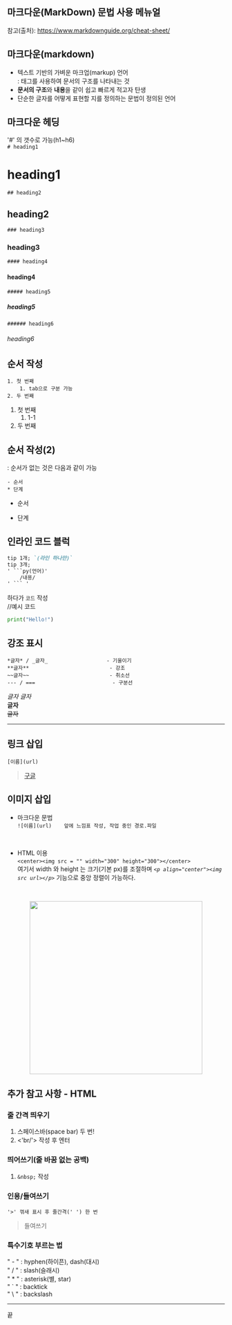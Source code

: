 ## 마크다운(MarkDown) 문법 사용 메뉴얼

참고(출처): https://www.markdownguide.org/cheat-sheet/
<br/>  

## 마크다운(markdown)
- 텍스트 기반의 가벼운 마크업(markup) 언어  
                    : 태그를 사용하여 문서의 구조를 나타내는 것
- **문서의 구조**와 **내용**을 같이 쉽고 빠르게 적고자 탄생
- 단순한 글자를 어떻게 표현할 지를 정의하는 문법이 정의된 언어

## 마크다운 헤딩
'#' 의 갯수로 가능(h1~h6)  
`# heading1`
# heading1
`## heading2`
## heading2
`### heading3`
### heading3
`#### heading4`
#### heading4
`##### heading5`
##### heading5
`###### heading6`
###### heading6

## 순서 작성
```
1. 첫 번째
    1. tab으로 구분 가능
2. 두 번째
```  
1. 첫 번째  
    1. 1-1
2. 두 번째  
## 순서 작성(2)  
: 순서가 없는 것은 다음과 같이 가능
```
- 순서
* 단계
```
- 순서
* 단계

## 인라인 코드 블럭
```md
tip 1개; `(라인 하나만)`
tip 3개;
' ```py(언어)'
    /내용/
' ``` '
```

하다가 `코드` 작성  
//예시 코드
```py
print("Hello!")
```

## 강조 표시
```
*글자* / _글자_                   - 기울이기
**글자**                          - 강조
~~글자~~                          - 취소선
--- / ===                         - 구분선
```  

*글자*  _글자_  
**글자**  
~~글자~~ 
<br/>

---  

## 링크 삽입  
` [이름](url) `
> [구글](https://google.com)

## 이미지 삽입
* 마크다운 문법  
`![이름](url)    앞에 느낌표 작성, 작업 중인 경로.파일`
<br/>

* HTML 이용  
`<center><img src = "" width="300" height="300"></center>`  
여기서 width 와 height 는 크기(기본 px)를 조절하며 *`<p align="center"><img src url></p>`* 기능으로 중앙 정렬이 가능하다.  
<br/>

<p align="center"><img src='https://user-images.githubusercontent.com/94775103/211955363-0325363f-1e24-4b58-8f5d-65092f81b37c.png' width="400" height="400"></p>



## 추가 참고 사항 - HTML
### 줄 간격 띄우기  
1. 스페이스바(space bar) 두 번!  
2. <'br/'> 작성 후 엔터  

### 띄어쓰기(줄 바꿈 없는 공백)
1. `&nbsp;` 작성

### 인용/들여쓰기
```
'>' 꺾새 표시 후 줄간격(' ') 한 번
```
> 들여쓰기

### 특수기호 부르는 법
" - " : hyphen(하이픈), dash(대시)  
" / " : slash(슬래시)  
" * " : asterisk(별, star)  
" ` " : backtick  
" \ " : backslash  

***
끝
